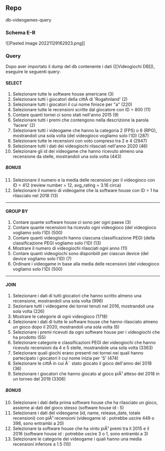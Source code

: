 ## Repo
db-videogames-query

### Schema E-R
![[Pasted image 20221129162923.png]]

### Query
Dopo aver importato il dump del db contenente i dati ([[Videogiochi DB]]), eseguire le seguenti query:
#### SELECT
1. Selezionare tutte le software house americane (3)
2. Selezionare tutti i giocatori della cittÃ  di 'Rogahnland' (2)
3. Selezionare tutti i giocatori il cui nome finisce per "a" (220)
4. Selezionare tutte le recensioni scritte dal giocatore con ID = 800 (11)
5. Contare quanti tornei ci sono stati nell'anno 2015 (9)
6. Selezionare tutti i premi che contengono nella descrizione la parola 'facere' (2)
7. Selezionare tutti i videogame che hanno la categoria 2 (FPS) o 6 (RPG), mostrandoli una sola volta (del videogioco vogliamo solo l'ID) (287)
8. Selezionare tutte le recensioni con voto compreso tra 2 e 4 (2947)
9. Selezionare tutti i dati dei videogiochi rilasciati nell'anno 2020 (46)
10. Selezionare gli id dei videogame che hanno ricevuto almeno una recensione da stelle, mostrandoli una sola volta (443)
##### **BONUS**
11. Selezionare il numero e la media delle recensioni per il videogioco con ID = 412 (review number = 12, avg_rating = 3.16 circa)
12. Selezionare il numero di videogame che la software house con ID = 1 ha rilasciato nel 2018 (13)

---

#### GROUP BY
1. Contare quante software house ci sono per ogni paese (3)
2. Contare quante recensioni ha ricevuto ogni videogioco (del videogioco vogliamo solo l'ID) (500)
3. Contare quanti videogiochi hanno ciascuna classificazione PEGI (della classificazione PEGI vogliamo solo l'ID) (13)
4. Mostrare il numero di videogiochi rilasciati ogni anno (11)
5. Contare quanti videogiochi sono disponbiili per ciascun device (del device vogliamo solo l'ID) (7)
6. Ordinare i videogame in base alla media delle recensioni (del videogioco vogliamo solo l'ID) (500)

---

#### JOIN
1. Selezionare i dati di tutti giocatori che hanno scritto almeno una recensione, mostrandoli una sola volta (996)
2. Sezionare tutti i videogame dei tornei tenuti nel 2016, mostrandoli una sola volta (226)
3. Mostrare le categorie di ogni videogioco (1718)
4. Selezionare i dati di tutte le software house che hanno rilasciato almeno un gioco dopo il 2020, mostrandoli una sola volta (6)
5. Selezionare i premi ricevuti da ogni software house per i videogiochi che ha prodotto (55)
6. Selezionare categorie e classificazioni PEGI dei videogiochi che hanno ricevuto recensioni da 4 e 5 stelle, mostrandole una sola volta (3363)
7. Selezionare quali giochi erano presenti nei tornei nei quali hanno partecipato i giocatori il cui nome inizia per 'S' (474)
8. Selezionare le cittÃ  in cui Ã¨ stato giocato il gioco dell'anno del 2018 (36)
9. Selezionare i giocatori che hanno giocato al gioco piÃ¹ atteso del 2018 in un torneo del 2019 (3306)

##### **BONUS**
10. Selezionare i dati della prima software house che ha rilasciato un gioco, assieme ai dati del gioco stesso (software house id : 5)
11. Selezionare i dati del videogame (id, name, release_date, totale recensioni) con piÃ¹ recensioni (videogame id : potrebbe uscire 449 o 398, sono entrambi a 20)
12. Selezionare la software house che ha vinto piÃ¹ premi tra il 2015 e il 2016 (software house id : potrebbe uscire 3 o 1, sono entrambi a 3)
13. Selezionare le categorie dei videogame i quali hanno una media recensioni inferiore a 1.5 (10)
